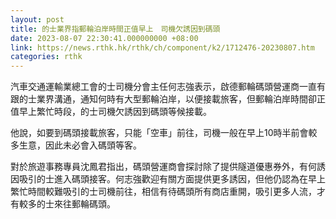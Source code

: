 ```yaml
---
layout: post
title: 的士業界指郵輪泊岸時間正值早上　司機欠誘因到碼頭
date: 2023-08-07 22:30:41.000000000 +08:00
link: https://news.rthk.hk/rthk/ch/component/k2/1712476-20230807.htm
categories: rthk
---
```


汽車交通運輸業總工會的士司機分會主任何志強表示，啟德郵輪碼頭營運商一直有跟的士業界溝通，通知何時有大型郵輪泊岸，以便接載旅客，但郵輪泊岸時間卻正值早上繁忙時段，的士司機欠誘因到碼頭等候接載。

他說，如要到碼頭接載旅客，只能「空車」前往，司機一般在早上10時半前會較多生意，因此未必會入碼頭等客。

對於旅遊事務專員沈鳳君指出，碼頭營運商會探討除了提供隧道優惠券外，有何誘因吸引的士進入碼頭接客。何志強歡迎有關方面提供更多誘因，但他仍認為在早上繁忙時間較難吸引的士司機前往，相信有待碼頭所有商店重開，吸引更多人流，才有較多的士來往郵輪碼頭。
